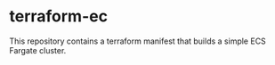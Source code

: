 # terraform-ec
This repository contains a terraform manifest that builds a simple ECS Fargate cluster.
